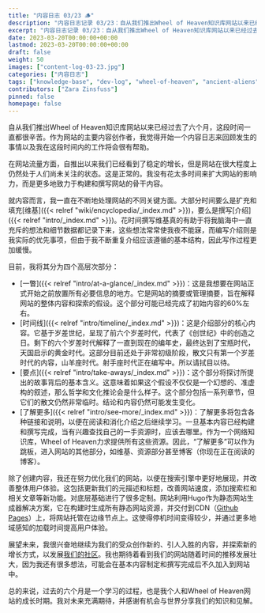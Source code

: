 ```yaml
---
title: "内容日志 03/23 🪵"
description: "内容日志记录 03/23：自从我们推出Wheel of Heaven知识库网站以来已经过去了六个月，这段时间一直都很辛苦。作为网站的主要内容创作者，我觉得开始一个内容日志来回顾发生的事情以及我在这段时间内的工作将会很有帮助。"
excerpt: "内容日志记录 03/23：自从我们推出Wheel of Heaven知识库网站以来已经过去了六个月，这段时间一直都很辛苦。作为网站的主要内容创作者，我觉得开始一个内容日志来回顾发生的事情以及我在这段时间内的工作将会很有帮助。"
date: 2023-03-20T00:00:00+00:00
lastmod: 2023-03-20T00:00:00+00:00
draft: false
weight: 50
images: ["content-log-03-23.jpg"]
categories: ["内容日志"]
tags: ["knowledge-base", "dev-log", "wheel-of-heaven", "ancient-aliens", "intelligent-design", "raëlism"]
contributors: ["Zara Zinsfuss"]
pinned: false
homepage: false
---
```


自从我们推出Wheel of Heaven知识库网站以来已经过去了六个月，这段时间一直都很辛苦。作为网站的主要内容创作者，我觉得开始一个内容日志来回顾发生的事情以及我在这段时间内的工作将会很有帮助。

在网站流量方面，自推出以来我们已经看到了稳定的增长，但是网站在很大程度上仍然处于人们尚未关注的状态。这是正常的。我没有花太多时间来扩大网站的影响力，而是更多地致力于构建和撰写网站的骨干内容。

就内容而言，我一直在不断地处理网站的不同关键方面。大部分时间要么是扩充和填充[维基]({{< relref "wiki/encyclopedia/_index.md" >}})，要么是撰写[介绍]({{< relref "intro/_index.md" >}})。花时间撰写维基真的有助于将我脑海中一直充斥的想法和细节数据都记录下来，这些想法常常使我夜不能寐，而编写介绍则是我实际的优先事项，但由于我不断重复介绍应该遵循的基本结构，因此写作过程更加缓慢。

目前，我将其分为四个高层次部分：

- [一瞥]({{<  relref "intro/at-a-glance/_index.md" >}})：这是我想要在网站正式开始之前放置所有必要信息的地方。它是网站的摘要或管理摘要，旨在解释网站的整体内容和探索的假设。这个部分可能已经完成了初始内容的60%左右。
- [时间线]({{< relref "intro/timeline/_index.md" >}})：这是介绍部分的核心内容。它基于岁差世纪，呈现了前六个岁差时代，代表了《创世纪》中的创造之日。剩下的六个岁差时代解释了一直到现在的编年史，最终达到了宝瓶时代，天国启示的黄金时代。这部分目前还处于非常初级阶段，散文只有第一个岁差时代的内容，山羊座时代。射手座时代正在编写中。所以请拭目以待。
- [要点]({{< relref "intro/take-aways/_index.md" >}})：这个部分将探讨所提出的故事背后的基本含义。这意味着如果这个假设不仅仅是一个幻想的、准虚构的叙述，那么哲学和文化推论会是什么样子。这个部分包括一系列章节，但它们的散文仍然非常临时。结论和内容仍然可能发生变化。
- [了解更多]({{< relref "intro/see-more/_index.md" >}})：了解更多将包含各种链接和说明，以便在阅读和消化介绍之后继续学习。一旦基本内容已经构建和撰写完成，当有兴趣查找自己的一手资源时，应该去哪里。作为一个网络知识库，Wheel of Heaven力求提供所有这些资源。因此，“了解更多”可以作为跳板，进入网站的其他部分，如维基、资源部分甚至博客（你现在正在阅读的博客）。

除了创建内容，我还在努力优化我们的网站，以便在搜索引擎中更好地展现，并改善整体用户体验。这包括更新我们的元描述和标题，改善网站速度，添加搜索栏和相关文章等新功能。对底层基础进行了很多定制。网站利用Hugo作为静态网站生成器解决方案，它在构建时生成所有静态网站资源，并交付到CDN（[Github Pages](https://pages.github.com/)）上，将网站托管在边缘节点上。这使得停机时间变得较少，并通过更多地域感知的加载时间提高用户体验。

展望未来，我很兴奋地继续为我们的受众创作新的、引人入胜的内容，并探索新的增长方式，以发展[我们的社区](https://github.com/orgs/wheelofheaven/discussions)。我也期待着看到我们的网站随着时间的推移发展壮大，因为我还有很多想法，可能会在基本内容制定和撰写完成后不久加入到网站中。

总的来说，过去的六个月是一个学习的过程，也是我个人和Wheel of Heaven网站的成长时期。我对未来充满期待，并感谢有机会与世界分享我们的知识和见解。

